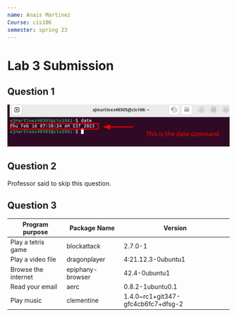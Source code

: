 ```yaml
---
name: Anais Martinez
Course: cis106
semester: spring 23
---
```


# Lab 3 Submission

## Question 1

![q1.1](q1.1.png)

## Question 2

Professor said to skip this question.

## Question 3

| Program purpose     | Package Name | Version |
| ------------------- | ------------ | ------- |
| Play a tetris game  | blockattack  | 2.7.0-1 |
| Play a video file   | dragonplayer | 4:21.12.3-0ubuntu1 |
| Browse the internet | epiphany-browser | 42.4-0ubuntu1 |
| Read your email     | aerc | 0.8.2-1ubuntu0.1 |
| Play music          | clementine | 1.4.0~rc1+git347-gfc4cb6fc7+dfsg-2 |